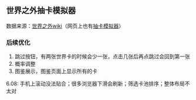 ## 世界之外抽卡模拟器
数据来源：[世界之外wiki](https://wiki.biligame.com/world/%E9%A6%96%E9%A1%B5)（网页上也有[抽卡模拟器](https://wiki.biligame.com/world/%E4%BE%A7%E5%BD%B1%E6%8A%BD%E5%8D%A1%E6%A8%A1%E6%8B%9F%E5%99%A8)）


### 后续优化
1. 跳过按钮，有两张世界卡的时候会少一张，点击几张后再点跳过会回到第一张
2. 概率调整
3. 图鉴展示，图鉴页面上显示所有的卡



6.08: 手机上滚动没法贴合；很多浏览器下滑会刷新；筛选卡池排序；整体布局不太对